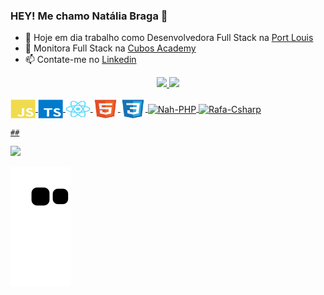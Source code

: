 ### HEY! Me chamo Natália Braga 👋

- 🔭 Hoje em dia trabalho como Desenvolvedora Full Stack na [Port Louis](https://www.portdata.tech/)
- 🌱 Monitora Full Stack na [Cubos Academy](https://cubos.academy/)
- 📫 Contate-me no [Linkedin](www.linkedin.com/in/natalia-r-braga)

<div align="center">
  <a href="https://github.com/Nahrbraga">
  <img height="180em" src="https://github-readme-stats.vercel.app/api?username=Nahrbraga&show_icons=true&theme=synthwave&include_all_commits=true&count_private=true"/>
  <img height="180em" src="https://github-readme-stats.vercel.app/api/top-langs/?username=Nahrbraga&layout=compact&langs_count=7&theme=synthwave"/>
</div>
  <div style="display: inline_block"><br>
  <img align="center" alt="Nah-Js" height="30" width="40" src="https://raw.githubusercontent.com/devicons/devicon/master/icons/javascript/javascript-plain.svg">
  <img align="center" alt="Nah-Ts" height="30" width="40" src="https://raw.githubusercontent.com/devicons/devicon/master/icons/typescript/typescript-plain.svg">
  <img align="center" alt="Nah-React" height="30" width="40" src="https://raw.githubusercontent.com/devicons/devicon/master/icons/react/react-original.svg">
  <img align="center" alt="Nah-HTML" height="30" width="40" src="https://raw.githubusercontent.com/devicons/devicon/master/icons/html5/html5-original.svg">
  <img align="center" alt="Nah-CSS" height="30" width="40" src="https://raw.githubusercontent.com/devicons/devicon/master/icons/css3/css3-original.svg">
  <img align="center" alt="Nah-PHP" height="30" width="40" src="https://cdn.jsdelivr.net/gh/devicons/devicon/icons/php/php-plain.svg">
  <img align="center" alt="Rafa-Csharp" height="30" width="40" src="https://cdn.jsdelivr.net/gh/devicons/devicon/icons/vuejs/vuejs-original-wordmark.svg">
</div>
  
    ##
 
<div> 
  <a href="https://www.linkedin.com/in/natalia-r-braga/" target="_blank"><img src="https://img.shields.io/badge/-LinkedIn-%230077B5?style=for-the-badge&logo=linkedin&logoColor=white" target="_blank"></a> 
 
  ![Snake animation](https://github.com/rafaballerini/rafaballerini/blob/output/github-contribution-grid-snake.svg)
 
</div>
